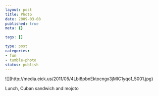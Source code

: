 ```yaml
--- 
layout: post
title: Photo
date: 2009-03-08
published: true
meta: {}

tags: []

type: post
categories: 
- fun
- tumble-photo
status: publish
---
```

<div class="figure">            ![](http://media.eick.us/2011/05/4Lbi8pbnEktocngx3jMIC1yqo1_5001.jpg)        </div>

Lunch, Cuban sandwich and mojoto

